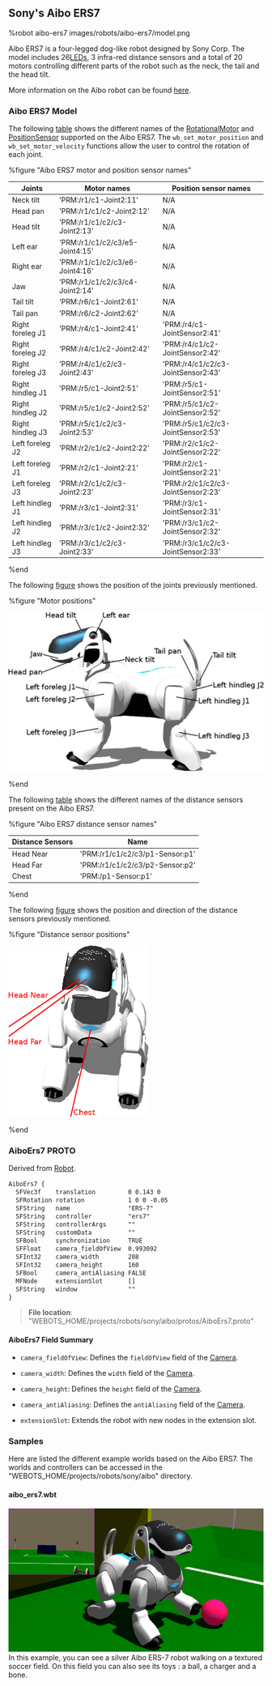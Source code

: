 ## Sony's Aibo ERS7

%robot aibo-ers7 images/robots/aibo-ers7/model.png

Aibo ERS7 is a four-legged dog-like robot designed by Sony Corp.
The model includes 26[LEDs](../reference/led.md), 3 infra-red distance sensors and a total of 20 motors controlling different parts of the robot such as the neck, the tail and the head tilt.

More information on the Aibo robot can be found [here](https://en.wikipedia.org/wiki/AIBO).

### Aibo ERS7 Model

The following [table](#aibo-ers7-motor-and-position-sensor-names) shows the different names of the [RotationalMotor](../reference/rotationalmotor.md) and [PositionSensor](../reference/positionsensor.md) supported on the Aibo ERS7.
The `wb_set_motor_position` and `wb_set_motor_velocity` functions allow the user to control the rotation of each joint.


%figure "Aibo ERS7 motor and position sensor names"

| Joints           | Motor names                     | Position sensor names              |
| ---------------- | ------------------------------- | ---------------------------------- |
| Neck tilt        | 'PRM:/r1/c1-Joint2:11'          | N/A                                |
| Head pan         | 'PRM:/r1/c1/c2-Joint2:12'       | N/A                                |
| Head tilt        | 'PRM:/r1/c1/c2/c3-Joint2:13'    | N/A                                |
| Left ear         | 'PRM:/r1/c1/c2/c3/e5-Joint4:15' | N/A                                |
| Right ear        | 'PRM:/r1/c1/c2/c3/e6-Joint4:16' | N/A                                |
| Jaw              | 'PRM:/r1/c1/c2/c3/c4-Joint2:14' | N/A                                |
| Tail tilt        | 'PRM:/r6/c1-Joint2:61'          | N/A                                |
| Tail pan         | 'PRM:/r6/c2-Joint2:62'          | N/A                                |
| Right foreleg J1 | 'PRM:/r4/c1-Joint2:41'          | 'PRM:/r4/c1-JointSensor2:41'       |
| Right foreleg J2 | 'PRM:/r4/c1/c2-Joint2:42'       | 'PRM:/r4/c1/c2-JointSensor2:42'    |
| Right foreleg J3 | 'PRM:/r4/c1/c2/c3-Joint2:43'    | 'PRM:/r4/c1/c2/c3-JointSensor2:43' |
| Right hindleg J1 | 'PRM:/r5/c1-Joint2:51'          | 'PRM:/r5/c1-JointSensor2:51'       |
| Right hindleg J2 | 'PRM:/r5/c1/c2-Joint2:52'       | 'PRM:/r5/c1/c2-JointSensor2:52'    |
| Right hindleg J3 | 'PRM:/r5/c1/c2/c3-Joint2:53'    | 'PRM:/r5/c1/c2/c3-JointSensor2:53' |
| Left foreleg J2  | 'PRM:/r2/c1/c2-Joint2:22'       | 'PRM:/r2/c1/c2-JointSensor2:22'    |
| Left foreleg J1  | 'PRM:/r2/c1-Joint2:21'          | 'PRM:/r2/c1-JointSensor2:21'       |
| Left foreleg J3  | 'PRM:/r2/c1/c2/c3-Joint2:23'    | 'PRM:/r2/c1/c2/c3-JointSensor2:23' |
| Left hindleg J1  | 'PRM:/r3/c1-Joint2:31'          | 'PRM:/r3/c1-JointSensor2:31'       |
| Left hindleg J2  | 'PRM:/r3/c1/c2-Joint2:32'       | 'PRM:/r3/c1/c2-JointSensor2:32'    |
| Left hindleg J3  | 'PRM:/r3/c1/c2/c3-Joint2:33'    | 'PRM:/r3/c1/c2/c3-JointSensor2:33' |

%end

The following [figure](#motor-positions) shows the position of the joints previously mentioned.

%figure "Motor positions"

![motors.png](images/robots/aibo-ers7/motors.png)

%end

The following [table](#aibo-ers7-distance-sensor-names) shows the different names of the distance sensors present on the Aibo ERS7.

%figure "Aibo ERS7 distance sensor names"

| Distance Sensors | Name                             |
| ---------------- | -------------------------------- |
| Head Near        | 'PRM:/r1/c1/c2/c3/p1-Sensor:p1'  |
| Head Far         | 'PRM:/r1/c1/c2/c3/p2-Sensor:p2'  |
| Chest            | 'PRM:/p1-Sensor:p1'              |

%end

The following [figure](#distance-sensor-positions) shows the position and direction of the distance sensors previously mentioned.

%figure "Distance sensor positions"

![distance_sensors.png](images/robots/aibo-ers7/distance_sensors.png)

%end

### AiboErs7 PROTO

Derived from [Robot](../reference/robot.md).

```
AiboErs7 {
  SFVec3f    translation         0 0.143 0
  SFRotation rotation            1 0 0 -0.05
  SFString   name                "ERS-7"
  SFString   controller          "ers7"
  SFString   controllerArgs      ""
  SFString   customData          ""
  SFBool     synchronization     TRUE
  SFFloat    camera_fieldOfView  0.993092
  SFInt32    camera_width        208
  SFInt32    camera_height       160
  SFBool     camera_antiAliasing FALSE
  MFNode     extensionSlot       []
  SFString   window              ""
}
```

> **File location**: "WEBOTS\_HOME/projects/robots/sony/aibo/protos/AiboErs7.proto"

#### AiboErs7 Field Summary

- `camera_fieldOfView`:  Defines the `fieldOfView` field of the [Camera](../reference/camera.md).

- `camera_width`: Defines the `width` field of the [Camera](../reference/camera.md).

- `camera_height`: Defines the `height` field of the [Camera](../reference/camera.md).

- `camera_antiAliasing`: Defines the `antiAliasing` field of the [Camera](../reference/camera.md).

- `extensionSlot`: Extends the robot with new nodes in the extension slot.

### Samples

Here are listed the different example worlds based on the Aibo ERS7.
The worlds and controllers can be accessed in the "WEBOTS\_HOME/projects/robots/sony/aibo" directory.

#### aibo\_ers7.wbt

![aibo_ers7.wbt.png](images/robots/aibo-ers7/aibo_ers7.wbt.png) In this example, you can see a silver Aibo ERS-7 robot walking on a textured soccer field.
On this field you can also see its toys : a ball, a charger and a bone.

